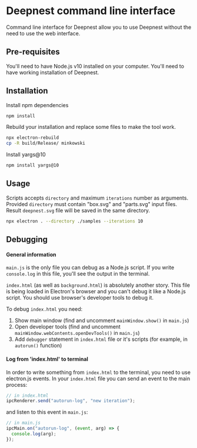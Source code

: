 # Deepnest command line interface

Command line interface for Deepnest allow you to use Deepnest without the need to use the web interface.

## Pre-requisites

You'll need to have Node.js v10 installed on your computer.
You'll need to have working installation of Deepnest.

## Installation

Install npm dependencies

```bash
npm install
```

Rebuild your installation and replace some files to make the tool work.

```bash
npx electron-rebuild
cp -R build/Release/ minkowski
```

Install yargs@10

```bash
npm install yargs@10
```

## Usage

Scripts accepts `directory` and maximum `iterations` number as arguments.
Provided `directory` must contain "box.svg" and "parts.svg" input files.
Result `deepnest.svg` file will be saved in the same directory.

```bash
npx electron . --directory ./samples --iterations 10
```

## Debugging

#### General information

`main.js` is the only file you can debug as a Node.js script. If you write `console.log` in this file, you'll see the output in the terminal.

`index.html` (as well as `background.html`) is absolutely another story. This file is being loaded in Electron's browser and you can't debug it like a Node.js script. You should use browser's developer tools to debug it.

To debug `index.html` you need:

1. Show main window (find and uncomment `mainWindow.show()` in `main.js`)
2. Open developer tools (find and uncomment `mainWindow.webContents.openDevTools()` in `main.js`)
3. Add `debugger` statement in `index.html` file or it's scripts (for example, in `autorun()` function)

#### Log from 'index.html' to terminal

In order to write something from `index.html` to the terminal, you need to use electron.js events.
In your `index.html` file you can send an event to the main process:

```js
// in index.html
ipcRenderer.send("autorun-log", "new iteration");
```

and listen to this event in `main.js`:

```js
// in main.js
ipcMain.on("autorun-log", (event, arg) => {
  console.log(arg);
});
```
